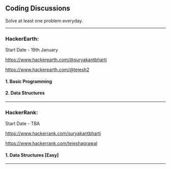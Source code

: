 ## Coding Discussions

Solve at least one problem everyday.

---

### HackerEarth:

Start Date - 19th January

https://www.hackerearth.com/@suryakantbharti

https://www.hackerearth.com/@tejesh2

#### 1. Basic Programming

#### 2. Data Structures

---

### HackerRank:

Start Date - TBA

https://www.hackerrank.com/suryakantbharti

https://www.hackerrank.com/tejeshagrawal

#### 1. Data Structures [Easy]

---
